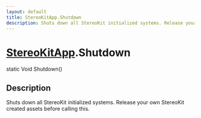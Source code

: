 ```yaml
---
layout: default
title: StereoKitApp.Shutdown
description: Shuts down all StereoKit initialized systems. Release your own StereoKit created assets before calling this.
---
```

# [StereoKitApp]({{site.url}}/Pages/Reference/StereoKitApp.html).Shutdown
<div class='signature' markdown='1'>
static Void Shutdown()
</div>


## Description
Shuts down all StereoKit initialized systems. Release your own StereoKit created assets before calling this.

